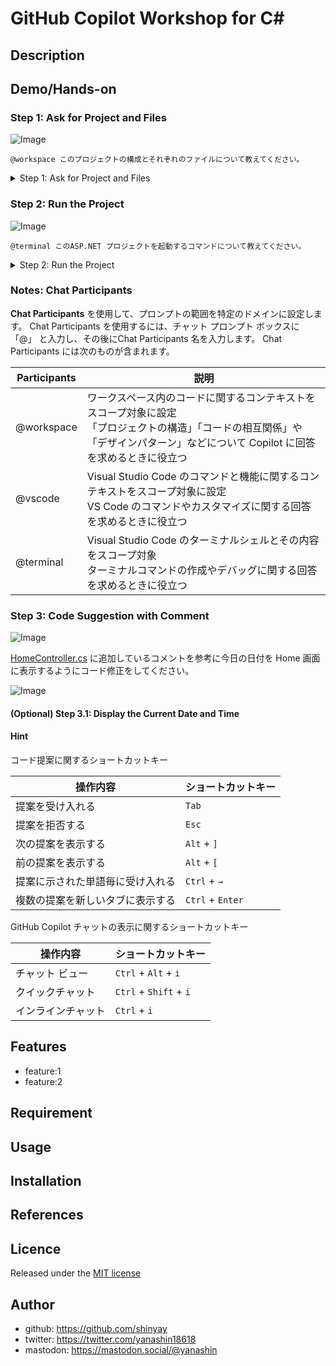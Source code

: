 # GitHub Copilot Workshop for C#

## Description

## Demo/Hands-on
### Step 1: Ask for Project and Files

![Image](https://github.com/user-attachments/assets/8b6c0879-fd57-4641-b3ec-3a181a6df6a8)

```text
@workspace このプロジェクトの構成とそれぞれのファイルについて教えてください。
```

<details>
<summary>Step 1: Ask for Project and Files</summary>

### プロジェクト構成

```text
240926-workshop/
    .gitignore
    appsettings.Development.json
    appsettings.json
    bin/
        Debug/
    Controllers/
        HomeController.cs
    Models/
        ErrorViewModel.cs
    obj/
        Debug/
        project.assets.json
        project.nuget.cache
        workshop240926.csproj.nuget.dgspec.json
        workshop240926.csproj.nuget.g.props
        workshop240926.csproj.nuget.g.targets
    Program.cs
    Properties/
        launchSettings.json
    README.md
    Views/
        _ViewImports.cshtml
        _ViewStart.cshtml
        ...
    workshop240926.csproj
    wwwroot/
        ...
workspace.sln
```

### 各ファイルの説明

- **.gitignore**: Gitで管理しないファイルやディレクトリを指定するファイル。
- **appsettings.Development.json**: 開発環境用の設定ファイル。
- **appsettings.json**: 共通の設定ファイル。
- **bin/**: ビルド成果物が格納されるディレクトリ。
  - **Debug/**: デバッグビルドの成果物が格納されるディレクトリ。
- **Controllers/**: コントローラーが格納されるディレクトリ。
  - **HomeController.cs**: ホームページのコントローラー。例: [`HomeController`](command:_github.copilot.openSymbolInFile?%5B%7B%22scheme%22%3A%22file%22%2C%22authority%22%3A%22%22%2C%22path%22%3A%22%2Fworkspace%2F240926-workshop%2FControllers%2FHomeController.cs%22%2C%22query%22%3A%22%22%2C%22fragment%22%3A%22%22%7D%2C%22HomeController%22%2C%22fa9830bb-3732-4475-87d0-80f65c6c0478%22%5D "/workspace/240926-workshop/Controllers/HomeController.cs")
- **Models/**: モデルが格納されるディレクトリ。
  - **ErrorViewModel.cs**: エラービューのモデル。例: [`ErrorViewModel`](command:_github.copilot.openSymbolInFile?%5B%7B%22scheme%22%3A%22file%22%2C%22authority%22%3A%22%22%2C%22path%22%3A%22%2Fworkspace%2F240926-workshop%2FModels%2FErrorViewModel.cs%22%2C%22query%22%3A%22%22%2C%22fragment%22%3A%22%22%7D%2C%22ErrorViewModel%22%2C%22fa9830bb-3732-4475-87d0-80f65c6c0478%22%5D "/workspace/240926-workshop/Models/ErrorViewModel.cs")
- **obj/**: ビルド中間ファイルが格納されるディレクトリ。
  - **Debug/**: デバッグビルドの中間ファイルが格納されるディレクトリ。
  - **project.assets.json**: プロジェクトの依存関係が記載されたファイル。
  - **project.nuget.cache**: NuGetパッケージのキャッシュファイル。
  - **workshop240926.csproj.nuget.dgspec.json**: NuGetの依存関係仕様ファイル。
  - **workshop240926.csproj.nuget.g.props**: NuGetのプロパティファイル。
  - **workshop240926.csproj.nuget.g.targets**: NuGetのターゲットファイル。
- **Program.cs**: アプリケーションのエントリーポイント。例: [`Program`](command:_github.copilot.openSymbolInFile?%5B%7B%22scheme%22%3A%22file%22%2C%22authority%22%3A%22%22%2C%22path%22%3A%22%2Fworkspace%2F240926-workshop%2FProgram.cs%22%2C%22query%22%3A%22%22%2C%22fragment%22%3A%22%22%7D%2C%22Program%22%2C%22fa9830bb-3732-4475-87d0-80f65c6c0478%22%5D "/workspace/240926-workshop/Program.cs")
- **Properties/**: プロジェクトのプロパティが格納されるディレクトリ。
  - **launchSettings.json**: デバッグや実行時の設定ファイル。例: [`launchSettings.json`](command:_github.copilot.openSymbolInFile?%5B%7B%22scheme%22%3A%22file%22%2C%22authority%22%3A%22%22%2C%22path%22%3A%22%2Fworkspace%2F240926-workshop%2FProperties%2FlaunchSettings.json%22%2C%22query%22%3A%22%22%2C%22fragment%22%3A%22%22%7D%2C%22launchSettings.json%22%2C%22fa9830bb-3732-4475-87d0-80f65c6c0478%22%5D "/workspace/240926-workshop/Properties/launchSettings.json")
- **README.md**: プロジェクトの説明や使用方法が記載されたファイル。例: [`README.md`](command:_github.copilot.openSymbolInFile?%5B%7B%22scheme%22%3A%22file%22%2C%22authority%22%3A%22%22%2C%22path%22%3A%22%2Fworkspace%2F240926-workshop%2FREADME.md%22%2C%22query%22%3A%22%22%2C%22fragment%22%3A%22%22%7D%2C%22README.md%22%2C%22fa9830bb-3732-4475-87d0-80f65c6c0478%22%5D "/workspace/240926-workshop/README.md")
- **Views/**: ビューが格納されるディレクトリ。
  - **_ViewImports.cshtml**: ビューのインポート設定ファイル。
  - **_ViewStart.cshtml**: ビューの開始設定ファイル。
  - **Shared/**: 共有ビューが格納されるディレクトリ。
    - **Error.cshtml**: エラービュー。例: [`Error.cshtml`](command:_github.copilot.openSymbolInFile?%5B%7B%22scheme%22%3A%22file%22%2C%22authority%22%3A%22%22%2C%22path%22%3A%22%2Fworkspace%2F240926-workshop%2FViews%2FShared%2FError.cshtml%22%2C%22query%22%3A%22%22%2C%22fragment%22%3A%22%22%7D%2C%22Error.cshtml%22%2C%22fa9830bb-3732-4475-87d0-80f65c6c0478%22%5D "/workspace/240926-workshop/Views/Shared/Error.cshtml")
    - **_Layout.cshtml**: レイアウトビュー。例: [`_Layout.cshtml`](command:_github.copilot.openSymbolInFile?%5B%7B%22scheme%22%3A%22file%22%2C%22authority%22%3A%22%22%2C%22path%22%3A%22%2Fworkspace%2F240926-workshop%2FViews%2FShared%2F_Layout.cshtml%22%2C%22query%22%3A%22%22%2C%22fragment%22%3A%22%22%7D%2C%22_Layout.cshtml%22%2C%22fa9830bb-3732-4475-87d0-80f65c6c0478%22%5D "/workspace/240926-workshop/Views/Shared/_Layout.cshtml")
- **workshop240926.csproj**: プロジェクトファイル。
- **wwwroot/**: 静的ファイルが格納されるディレクトリ。
  - **lib/**: ライブラリが格納されるディレクトリ。
    - **jquery-validation-unobtrusive/**: jQueryのバリデーションライブラリ。
      - **jquery.validate.unobtrusive.min.js**: 圧縮版のJavaScriptファイル。例: [`jquery.validate.unobtrusive.min.js`](command:_github.copilot.openSymbolInFile?%5B%7B%22scheme%22%3A%22file%22%2C%22authority%22%3A%22%22%2C%22path%22%3A%22%2Fworkspace%2F240926-workshop%2Fwwwroot%2Flib%2Fjquery-validation-unobtrusive%2Fjquery.validate.unobtrusive.min.js%22%2C%22query%22%3A%22%22%2C%22fragment%22%3A%22%22%7D%2C%22jquery.validate.unobtrusive.min.js%22%2C%22fa9830bb-3732-4475-87d0-80f65c6c0478%22%5D "/workspace/240926-workshop/wwwroot/lib/jquery-validation-unobtrusive/jquery.validate.unobtrusive.min.js")
      - **jquery.validate.unobtrusive.js**: 非圧縮版のJavaScriptファイル。例: [`jquery.validate.unobtrusive.js`](command:_github.copilot.openSymbolInFile?%5B%7B%22scheme%22%3A%22file%22%2C%22authority%22%3A%22%22%2C%22path%22%3A%22%2Fworkspace%2F240926-workshop%2Fwwwroot%2Flib%2Fjquery-validation-unobtrusive%2Fjquery.validate.unobtrusive.js%22%2C%22query%22%3A%22%22%2C%22fragment%22%3A%22%22%7D%2C%22jquery.validate.unobtrusive.js%22%2C%22fa9830bb-3732-4475-87d0-80f65c6c0478%22%5D "/workspace/240926-workshop/wwwroot/lib/jquery-validation-unobtrusive/jquery.validate.unobtrusive.js")
      - **LICENSE.txt**: ライセンスファイル。例: [`LICENSE.txt`](command:_github.copilot.openSymbolInFile?%5B%7B%22scheme%22%3A%22file%22%2C%22authority%22%3A%22%22%2C%22path%22%3A%22%2Fworkspace%2F240926-workshop%2Fwwwroot%2Flib%2Fjquery-validation-unobtrusive%2FLICENSE.txt%22%2C%22query%22%3A%22%22%2C%22fragment%22%3A%22%22%7D%2C%22LICENSE.txt%22%2C%22fa9830bb-3732-4475-87d0-80f65c6c0478%22%5D "/workspace/240926-workshop/wwwroot/lib/jquery-validation-unobtrusive/LICENSE.txt")
    - **jquery-validation/**: jQueryのバリデーションライブラリ。
      - **LICENSE.md**: ライセンスファイル。例: [`LICENSE.md`](command:_github.copilot.openSymbolInFile?%5B%7B%22scheme%22%3A%22file%22%2C%22authority%22%3A%22%22%2C%22path%22%3A%22%2Fworkspace%2F240926-workshop%2Fwwwroot%2Flib%2Fjquery-validation%2FLICENSE.md%22%2C%22query%22%3A%22%22%2C%22fragment%22%3A%22%22%7D%2C%22LICENSE.md%22%2C%22fa9830bb-3732-4475-87d0-80f65c6c0478%22%5D "/workspace/240926-workshop/wwwroot/lib/jquery-validation/LICENSE.md")
    - **jquery/**: jQueryライブラリ。
      - **LICENSE.txt**: ライセンスファイル。例: [`LICENSE.txt`](command:_github.copilot.openSymbolInFile?%5B%7B%22scheme%22%3A%22file%22%2C%22authority%22%3A%22%22%2C%22path%22%3A%22%2Fworkspace%2F240926-workshop%2Fwwwroot%2Flib%2Fjquery%2FLICENSE.txt%22%2C%22query%22%3A%22%22%2C%22fragment%22%3A%22%22%7D%2C%22LICENSE.txt%22%2C%22fa9830bb-3732-4475-87d0-80f65c6c0478%22%5D "/workspace/240926-workshop/wwwroot/lib/jquery/LICENSE.txt")
  - **js/**: JavaScriptファイルが格納されるディレクトリ。
    - **site.js**: カスタムJavaScriptファイル。例: [`site.js`](command:_github.copilot.openSymbolInFile?%5B%7B%22scheme%22%3A%22file%22%2C%22authority%22%3A%22%22%2C%22path%22%3A%22%2Fworkspace%2F240926-workshop%2Fwwwroot%2Fjs%2Fsite.js%22%2C%22query%22%3A%22%22%2C%22fragment%22%3A%22%22%7D%2C%22site.js%22%2C%22fa9830bb-3732-4475-87d0-80f65c6c0478%22%5D "/workspace/240926-workshop/wwwroot/js/site.js")
- **workspace.sln**: ソリューションファイル。複数のプロジェクトを管理するためのファイル。

</details>

### Step 2: Run the Project

![Image](https://github.com/user-attachments/assets/96303dd5-1145-46b8-aca3-9bcef3833f25)


```text
@terminal このASP.NET プロジェクトを起動するコマンドについて教えてください。
```


<details>
<summary>Step 2: Run the Project</summary>

```code
dotnet run --project {project_path}
```

- `{project_path}`: プロジェクトファイル (.csproj) のパス

![Image](https://github.com/user-attachments/assets/052b1e36-835f-4ed5-904c-c430f42a284d)
</details>

### Notes: Chat Participants

**Chat Participants** を使用して、プロンプトの範囲を特定のドメインに設定します。 Chat Participants を使用するには、チャット プロンプト ボックスに 「@」 と入力し、その後にChat Participants 名を入力します。 Chat Participants には次のものが含まれます。

|Participants|説明|
|---|---|
|@workspace|ワークスペース内のコードに関するコンテキストをスコープ対象に設定<br>「プロジェクトの構造」「コードの相互関係」や「デザインパターン」などについて Copilot に回答を求めるときに役立つ|
|@vscode|Visual Studio Code のコマンドと機能に関するコンテキストをスコープ対象に設定<br>VS Code のコマンドやカスタマイズに関する回答を求めるときに役立つ|
|@terminal|Visual Studio Code  のターミナルシェルとその内容をスコープ対象<br>ターミナルコマンドの作成やデバッグに関する回答を求めるときに役立つ|

### Step 3: Code Suggestion with Comment

![Image](https://github.com/user-attachments/assets/262cd3bf-aeb9-429f-8266-dec006c45663)

[HomeController.cs](Controllers/HomeController.cs) に追加しているコメントを参考に今日の日付を Home 画面に表示するようにコード修正をしてください。

![Image](https://github.com/user-attachments/assets/433a0598-9d3d-4301-80ca-489e2472f637)

#### (Optional) Step 3.1: Display the Current Date and Time


#### Hint

コード提案に関するショートカットキー

|操作内容|ショートカットキー|
|---|---|
|提案を受け入れる|`Tab`|
|提案を拒否する|`Esc`|
|次の提案を表示する|`Alt` + `]`|
|前の提案を表示する|`Alt` + `[`|
|提案に示された単語毎に受け入れる|`Ctrl` + `→`|
|複数の提案を新しいタブに表示する|`Ctrl` + `Enter`|

GitHub Copilot チャットの表示に関するショートカットキー

|操作内容|ショートカットキー|
|---|---|
|チャット ビュー|`Ctrl` + `Alt` + `i`|
|クイックチャット|`Ctrl` + `Shift` + `i`|
|インラインチャット|`Ctrl` + `i`|

## Features

- feature:1
- feature:2

## Requirement

## Usage

## Installation

## References

## Licence

Released under the [MIT license](https://gist.githubusercontent.com/shinyay/56e54ee4c0e22db8211e05e70a63247e/raw/f3ac65a05ed8c8ea70b653875ccac0c6dbc10ba1/LICENSE)

## Author

- github: <https://github.com/shinyay>
- twitter: <https://twitter.com/yanashin18618>
- mastodon: <https://mastodon.social/@yanashin>

